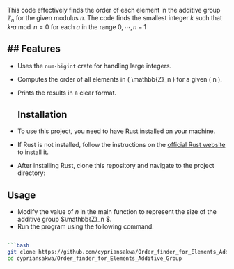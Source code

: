 This code effectively finds the order of each element in the additive group $\mathbb{Z}_n$ for the given modulus $n$.
The code finds the smallest integer $k$ such that $k\boldsymbol{\cdot}a\bmod n=0$ for each $a$ in the range $0,\cdots,n-1$
## ## Features
- Uses the `num-bigint` crate for handling large integers.
- Computes the order of all elements in \( \mathbb{Z}_n \) for a given \( n \).
- Prints the results in a clear format.

  ## Installation

- To use this project, you need to have Rust installed on your machine.
- If Rust is not installed, follow the instructions on the [official Rust website](https://www.rust-lang.org/tools/install) to install it.
- After installing Rust, clone this repository and navigate to the project directory:
## Usage
- Modify the value of $n$ in the main function to represent the size of the additive group $\mathbb{Z}_n $.
- Run the program using the following command:
 ```bash cargo run

```bash
git clone https://github.com/cypriansakwa/Order_finder_for_Elements_Additive_Group.git
cd cypriansakwa/Order_finder_for_Elements_Additive_Group



